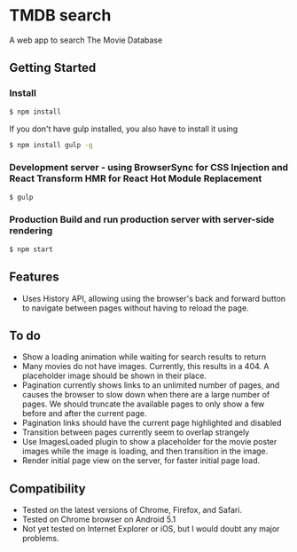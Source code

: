 # TMDB search
A web app to search The Movie Database

## Getting Started
### Install
```sh
$ npm install
```
If you don't have gulp installed, you also have to install it using
```sh
$ npm install gulp -g
```

### Development server - using BrowserSync for CSS Injection and React Transform HMR for React Hot Module Replacement
```sh
$ gulp
```

### Production Build and run production server with server-side rendering
```sh
$ npm start
```

## Features
- Uses History API, allowing using the browser's back and forward button to navigate between pages without having to reload the page.

## To do
- Show a loading animation while waiting for search results to return
- Many movies do not have images. Currently, this results in a 404. A placeholder image should be shown in their place.
- Pagination currently shows links to an unlimited number of pages, and causes the browser to slow down when there are a large number of pages. We should truncate the available pages to only show a few before and after the current page.
- Pagination links should have the current page highlighted and disabled
- Transition between pages currently seem to overlap strangely
- Use ImagesLoaded plugin to show a placeholder for the movie poster images while the image is loading, and then transition in the image.
- Render initial page view on the server, for faster initial page load.

## Compatibility
- Tested on the latest versions of Chrome, Firefox, and Safari.
- Tested on Chrome browser on Android 5.1
- Not yet tested on Internet Explorer or iOS, but I would doubt any major problems.